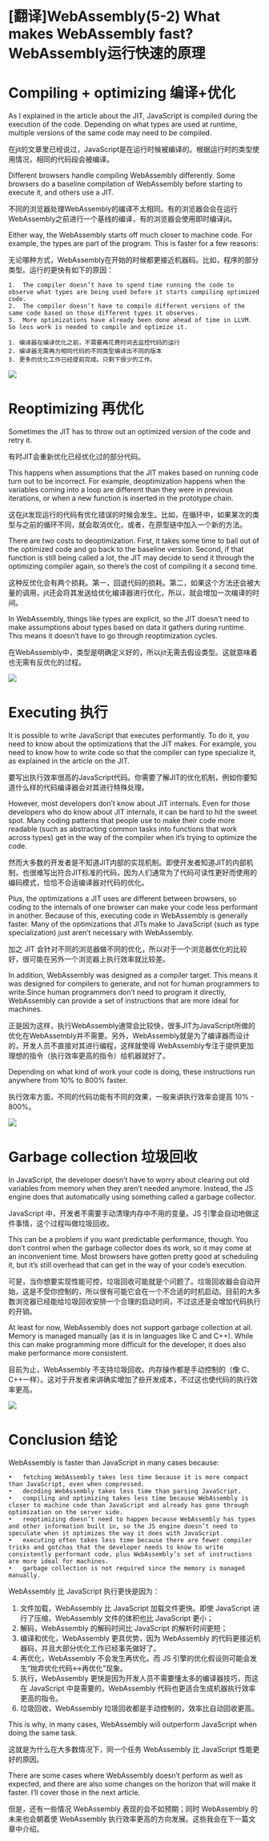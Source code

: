 # [翻译]WebAssembly(5-2) What makes WebAssembly fast? WebAssembly运行快速的原理

# Compiling + optimizing 编译+优化

As I explained in the article about the JIT, JavaScript is compiled during the execution of the code. Depending on what types are used at runtime, multiple versions of the same code may need to be compiled.

在jit的文章里已经说过，JavaScript是在运行时候被编译的。根据运行时的类型使用情况，相同的代码段会被编译。

Different browsers handle compiling WebAssembly differently. Some browsers do a baseline compilation of WebAssembly before starting to execute it, and others use a JIT.

不同的浏览器处理WebAssembly的编译不太相同。有的浏览器会会在运行WebAssembly之前进行一个基线的编译，有的浏览器会使用即时编译jit。

Either way, the WebAssembly starts off much closer to machine code. For example, the types are part of the program. This is faster for a few reasons:

无论哪种方式，WebAssembly在开始的时候都更接近机器码。比如，程序的部分类型。运行的更快有如下的原因：

	1.	The compiler doesn’t have to spend time running the code to observe what types are being used before it starts compiling optimized code.
	2.	The compiler doesn’t have to compile different versions of the same code based on those different types it observes.
	3.	More optimizations have already been done ahead of time in LLVM. So less work is needed to compile and optimize it.

	1. 编译器在编译优化之前，不需要再花费时间去监控代码的运行
	2. 编译器无需再为相同代码的不同类型编译出不同的版本
	3. 更多的优化工作已经提前完成。只剩下很少的工作。

![](media/14933757335448.png)


# Reoptimizing 再优化

Sometimes the JIT has to throw out an optimized version of the code and retry it.

有时JIT会重新优化已经优化过的部分代码。

This happens when assumptions that the JIT makes based on running code turn out to be incorrect. For example, deoptimization happens when the variables coming into a loop are different than they were in previous iterations, or when a new function is inserted in the prototype chain.

这在jit发现运行的代码有优化错误的时候会发生。比如，在循环中，如果某次的类型与之前的循环不同，就会取消优化，或者，在原型链中加入一个新的方法。

There are two costs to deoptimization. First, it takes some time to bail out of the optimized code and go back to the baseline version. Second, if that function is still being called a lot, the JIT may decide to send it through the optimizing compiler again, so there’s the cost of compiling it a second time.

这种反优化会有两个损耗。第一，回退代码的损耗。第二，如果这个方法还会被大量的调用，jit还会将其发送给优化编译器进行优化，所以，就会增加一次编译的时间。

In WebAssembly, things like types are explicit, so the JIT doesn’t need to make assumptions about types based on data it gathers during runtime. This means it doesn’t have to go through reoptimization cycles.

在WebAssembly中，类型是明确定义好的，所以jit无需去假设类型。这就意味着也无需有反优化的过程。

![](media/14933757656495.png)

# Executing 执行

It is possible to write JavaScript that executes performantly. To do it, you need to know about the optimizations that the JIT makes. For example, you need to know how to write code so that the compiler can type specialize it, as explained in the article on the JIT.

要写出执行效率很高的JavaScript代码。你需要了解JIT的优化机制，例如你要知道什么样的代码编译器会对其进行特殊处理。

However, most developers don’t know about JIT internals. Even for those developers who do know about JIT internals, it can be hard to hit the sweet spot. Many coding patterns that people use to make their code more readable (such as abstracting common tasks into functions that work across types) get in the way of the compiler when it’s trying to optimize the code.

然而大多数的开发者是不知道JIT内部的实现机制。即使开发者知道JIT的内部机制，也很难写出符合JIT标准的代码，因为人们通常为了代码可读性更好而使用的编码模式，恰恰不合适编译器对代码的优化。

Plus, the optimizations a JIT uses are different between browsers, so coding to the internals of one browser can make your code less performant in another.
Because of this, executing code in WebAssembly is generally faster. Many of the optimizations that JITs make to JavaScript (such as type specialization) just aren’t necessary with WebAssembly.

加之 JIT 会针对不同的浏览器做不同的优化，所以对于一个浏览器优化的比较好，很可能在另外一个浏览器上执行效率就比较差。

In addition, WebAssembly was designed as a compiler target. This means it was designed for compilers to generate, and not for human programmers to write.Since human programmers don’t need to program it directly, WebAssembly can provide a set of instructions that are more ideal for machines. 

正是因为这样，执行WebAssembly通常会比较快，很多JIT为JavaScript所做的优化在WebAssembly并不需要。另外，WebAssembly就是为了编译器而设计的，开发人员不直接对其进行编程，这样就使得 WebAssembly专注于提供更加理想的指令（执行效率更高的指令）给机器就好了。

Depending on what kind of work your code is doing, these instructions run anywhere from 10% to 800% faster.

执行效率方面，不同的代码功能有不同的效果，一般来讲执行效率会提高 10% - 800%。


![](media/14933758010185.png)

# Garbage collection 垃圾回收

In JavaScript, the developer doesn’t have to worry about clearing out old variables from memory when they aren’t needed anymore. Instead, the JS engine does that automatically using something called a garbage collector.

JavaScript 中，开发者不需要手动清理内存中不用的变量。JS 引擎会自动地做这件事情，这个过程叫做垃圾回收。

This can be a problem if you want predictable performance, though. You don’t control when the garbage collector does its work, so it may come at an inconvenient time. Most browsers have gotten pretty good at scheduling it, but it’s still overhead that can get in the way of your code’s execution.

可是，当你想要实现性能可控，垃圾回收可能就是个问题了。垃圾回收器会自动开始，这是不受你控制的，所以很有可能它会在一个不合适的时机启动。目前的大多数浏览器已经能给垃圾回收安排一个合理的启动时间，不过这还是会增加代码执行的开销。

At least for now, WebAssembly does not support garbage collection at all. Memory is managed manually (as it is in languages like C and C++). While this can make programming more difficult for the developer, it does also make performance more consistent.

目前为止，WebAssembly 不支持垃圾回收。内存操作都是手动控制的（像 C、C++一样）。这对于开发者来讲确实增加了些开发成本，不过这也使代码的执行效率更高。

![](media/14933758261491.png)

# Conclusion 结论

WebAssembly is faster than JavaScript in many cases because:

	•	fetching WebAssembly takes less time because it is more compact than JavaScript, even when compressed.
	•	decoding WebAssembly takes less time than parsing JavaScript.
	•	compiling and optimizing takes less time because WebAssembly is closer to machine code than JavaScript and already has gone through optimization on the server side.
	•	reoptimizing doesn’t need to happen because WebAssembly has types and other information built in, so the JS engine doesn’t need to speculate when it optimizes the way it does with JavaScript.
	•	executing often takes less time because there are fewer compiler tricks and gotchas that the developer needs to know to write consistently performant code, plus WebAssembly’s set of instructions are more ideal for machines.
	•	garbage collection is not required since the memory is managed manually.
	
WebAssembly 比 JavaScript 执行更快是因为：

1. 文件加载，WebAssembly 比 JavaScript 加载文件更快。即使 JavaScript 进行了压缩，WebAssembly 文件的体积也比 JavaScript 更小；
2. 解码，WebAssembly 的解码时间比 JavaScript 的解析时间更短；
3. 编译和优化，WebAssembly 更具优势，因为 WebAssembly 的代码更接近机器码，并且大部分优化工作已经事先做好了。
4. 再优化，WebAssembly 不会发生再优化。而 JS 引擎的优化假设则可能会发生“抛弃优化代码<->再优化”现象。
5. 执行，WebAssembly 更快是因为开发人员不需要懂太多的编译器技巧，而这在 JavaScript 中是需要的。WebAssembly 代码也更适合生成机器执行效率更高的指令。
6. 垃圾回收，WebAssembly 垃圾回收都是手动控制的，效率比自动回收更高。

This is why, in many cases, WebAssembly will outperform JavaScript when doing the same task.

这就是为什么在大多数情况下，同一个任务 WebAssembly 比 JavaScript 性能更好的原因。

There are some cases where WebAssembly doesn’t perform as well as expected, and there are also some changes on the horizon that will make it faster. I’ll cover those in the next article.

但是，还有一些情况 WebAssembly 表现的会不如预期；同时 WebAssembly 的未来也会朝着使 WebAssembly 执行效率更高的方向发展。这些我会在下一篇文章中介绍。


